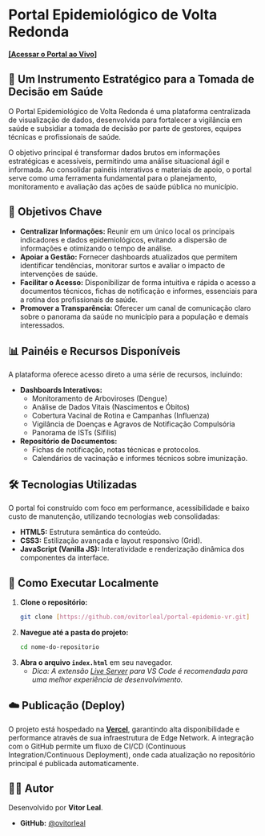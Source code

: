 # Portal Epidemiológico de Volta Redonda

[**[Acessar o Portal ao Vivo]**](https://portal-epidemio-vr.vercel.app/)

## 🎯 Um Instrumento Estratégico para a Tomada de Decisão em Saúde

O Portal Epidemiológico de Volta Redonda é uma plataforma centralizada de visualização de dados, desenvolvida para fortalecer a vigilância em saúde e subsidiar a tomada de decisão por parte de gestores, equipes técnicas e profissionais de saúde.

O objetivo principal é transformar dados brutos em informações estratégicas e acessíveis, permitindo uma análise situacional ágil e informada. Ao consolidar painéis interativos e materiais de apoio, o portal serve como uma ferramenta fundamental para o planejamento, monitoramento e avaliação das ações de saúde pública no município.

## 🚀 Objetivos Chave

* **Centralizar Informações:** Reunir em um único local os principais indicadores e dados epidemiológicos, evitando a dispersão de informações e otimizando o tempo de análise.
* **Apoiar a Gestão:** Fornecer dashboards atualizados que permitem identificar tendências, monitorar surtos e avaliar o impacto de intervenções de saúde.
* **Facilitar o Acesso:** Disponibilizar de forma intuitiva e rápida o acesso a documentos técnicos, fichas de notificação e informes, essenciais para a rotina dos profissionais de saúde.
* **Promover a Transparência:** Oferecer um canal de comunicação claro sobre o panorama da saúde no município para a população e demais interessados.

## 📊 Painéis e Recursos Disponíveis

A plataforma oferece acesso direto a uma série de recursos, incluindo:

* **Dashboards Interativos:**
    * Monitoramento de Arboviroses (Dengue)
    * Análise de Dados Vitais (Nascimentos e Óbitos)
    * Cobertura Vacinal de Rotina e Campanhas (Influenza)
    * Vigilância de Doenças e Agravos de Notificação Compulsória
    * Panorama de ISTs (Sífilis)
* **Repositório de Documentos:**
    * Fichas de notificação, notas técnicas e protocolos.
    * Calendários de vacinação e informes técnicos sobre imunização.

## 🛠️ Tecnologias Utilizadas

O portal foi construído com foco em performance, acessibilidade e baixo custo de manutenção, utilizando tecnologias web consolidadas:

* **HTML5:** Estrutura semântica do conteúdo.
* **CSS3:** Estilização avançada e layout responsivo (Grid).
* **JavaScript (Vanilla JS):** Interatividade e renderização dinâmica dos componentes da interface.

## 🏁 Como Executar Localmente

1.  **Clone o repositório:**
    ```bash
    git clone [https://github.com/ovitorleal/portal-epidemio-vr.git]
    ```
2.  **Navegue até a pasta do projeto:**
    ```bash
    cd nome-do-repositorio
    ```
3.  **Abra o arquivo `index.html`** em seu navegador.
    * *Dica: A extensão [Live Server](https://marketplace.visualstudio.com/items?itemName=ritwickdey.LiveServer) para VS Code é recomendada para uma melhor experiência de desenvolvimento.*

## ☁️ Publicação (Deploy)

O projeto está hospedado na [**Vercel**](https://vercel.com/), garantindo alta disponibilidade e performance através de sua infraestrutura de Edge Network. A integração com o GitHub permite um fluxo de CI/CD (Continuous Integration/Continuous Deployment), onde cada atualização no repositório principal é publicada automaticamente.

## 👨‍💻 Autor

Desenvolvido por **Vitor Leal**.

* **GitHub:** [@ovitorleal](https://github.com/ovitorleal)
